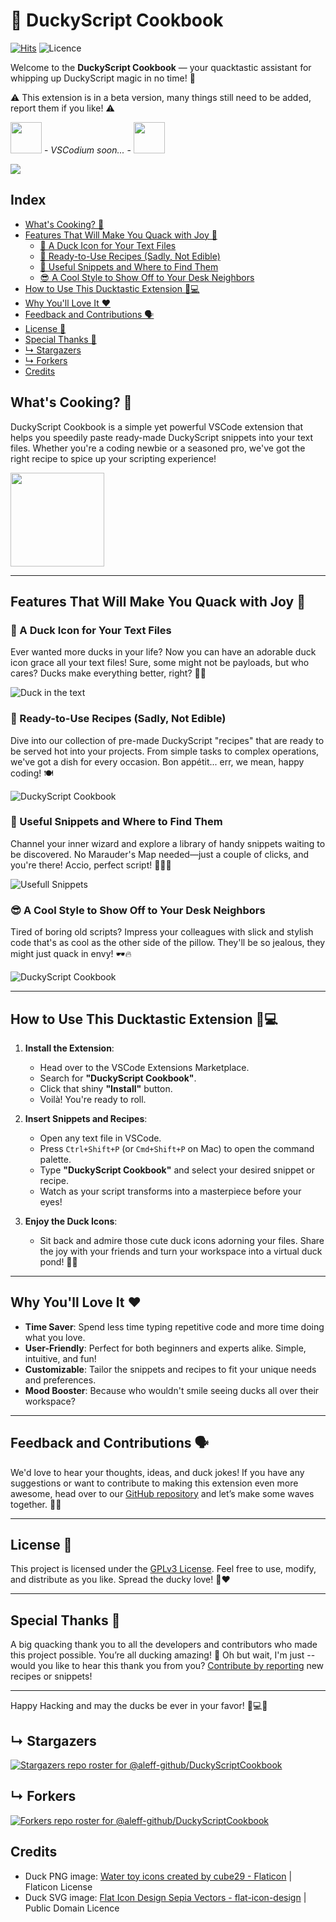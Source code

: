 # 🦆 DuckyScript Cookbook

[![Hits](https://hits.seeyoufarm.com/api/count/incr/badge.svg?url=https%3A%2F%2Fgithub.com%2Faleff-github%2FDuckyScriptCookbook%2F&count_bg=%23FFBD11&title_bg=%23800000&icon=visualstudiocode.svg&icon_color=%233CA8F1&title=HITS&edge_flat=false)](https://hits.seeyoufarm.com) ![Licence](https://img.shields.io/badge/Licence-GPLv3-%239e264c?style=for-the-badge)

Welcome to the **DuckyScript Cookbook** — your quacktastic assistant for whipping up DuckyScript magic in no time! 🚀

⚠️ This extension is in a beta version, many things still need to be added, report them if you like! ⚠️

<img src="https://github.com/VSCodium/icons/raw/main/icons/linux/nobg/blue1/paulo22s.png" width="50" /> - _VSCodium soon..._ - <a href="https://marketplace.visualstudio.com/items?itemName=Aleff.duckyscriptcookbook"><img src="https://code.visualstudio.com/assets/images/code-stable.png" width="50" /></a>

![](https://github.com/aleff-github/Deposito/blob/main/DuckyScriptCookbook/Hak5%20Disclaimer.png?raw=true)

## Index

- [What's Cooking? 🍳](#whats-cooking-)
- [Features That Will Make You Quack with Joy 🥳](#features-that-will-make-you-quack-with-joy-)
  - [🐤 A Duck Icon for Your Text Files](#-a-duck-icon-for-your-text-files)
  - [📖 Ready-to-Use Recipes (Sadly, Not Edible)](#-ready-to-use-recipes-sadly-not-edible)
  - [📝 Useful Snippets and Where to Find Them](#-useful-snippets-and-where-to-find-them)
  - [😎 A Cool Style to Show Off to Your Desk Neighbors](#-a-cool-style-to-show-off-to-your-desk-neighbors)
- [How to Use This Ducktastic Extension 🦆💻](#how-to-use-this-ducktastic-extension-)
- [Why You'll Love It ❤️](#why-youll-love-it-%EF%B8%8F)
- [Feedback and Contributions 🗣️](feedback-and-contributions-%EF%B8%8F)
- [License 📄](#license-)
- [Special Thanks 🎉](#special-thanks-)
- [↳ Stargazers](#-stargazers)
- [↳ Forkers](#-forkers)
- [Credits](#credits)


## What's Cooking? 🍳

DuckyScript Cookbook is a simple yet powerful VSCode extension that helps you speedily paste ready-made DuckyScript snippets into your text files. Whether you're a coding newbie or a seasoned pro, we've got the right recipe to spice up your scripting experience!

<img src="https://github.com/aleff-github/DuckyScriptCookbook/blob/main/images/icon.png?raw=true" width="150"/>

---

## Features That Will Make You Quack with Joy 🥳

### 🐤 A Duck Icon for Your Text Files

Ever wanted more ducks in your life? Now you can have an adorable duck icon grace all your text files! Sure, some might not be payloads, but who cares? Ducks make everything better, right? 🦆✨

![Duck in the text](https://github.com/aleff-github/Deposito/blob/main/DuckyScriptCookbook/Ducky-In-The-Text.png?raw=true)

### 📖 Ready-to-Use Recipes (Sadly, Not Edible)
Dive into our collection of pre-made DuckyScript "recipes" that are ready to be served hot into your projects. From simple tasks to complex operations, we've got a dish for every occasion. Bon appétit... err, we mean, happy coding! 🍽️

![DuckyScript Cookbook](https://github.com/aleff-github/Deposito/blob/main/DuckyScriptCookbook/Ducky-Script-Cookbook.gif?raw=true)

### 📝 Useful Snippets and Where to Find Them
Channel your inner wizard and explore a library of handy snippets waiting to be discovered. No Marauder's Map needed—just a couple of clicks, and you're there! Accio, perfect script! 🧙‍♂️✨

![Usefull Snippets](https://github.com/aleff-github/Deposito/blob/main/DuckyScriptCookbook/Usefull-Snippets.gif?raw=true)

### 😎 A Cool Style to Show Off to Your Desk Neighbors
Tired of boring old scripts? Impress your colleagues with slick and stylish code that's as cool as the other side of the pillow. They'll be so jealous, they might just quack in envy! 🕶️🔥

![DuckyScript Cookbook](https://github.com/aleff-github/Deposito/blob/main/DuckyScriptCookbook/Beautiful-Menu.gif?raw=true)

---

## How to Use This Ducktastic Extension 🦆💻

1. **Install the Extension**:
   - Head over to the VSCode Extensions Marketplace.
   - Search for **"DuckyScript Cookbook"**.
   - Click that shiny **"Install"** button.
   - Voilà! You're ready to roll.

2. **Insert Snippets and Recipes**:
   - Open any text file in VSCode.
   - Press `Ctrl+Shift+P` (or `Cmd+Shift+P` on Mac) to open the command palette.
   - Type **"DuckyScript Cookbook"** and select your desired snippet or recipe.
   - Watch as your script transforms into a masterpiece before your eyes!

3. **Enjoy the Duck Icons**:
   - Sit back and admire those cute duck icons adorning your files. Share the joy with your friends and turn your workspace into a virtual duck pond! 🦆🌊

---

## Why You'll Love It ❤️

- **Time Saver**: Spend less time typing repetitive code and more time doing what you love.
- **User-Friendly**: Perfect for both beginners and experts alike. Simple, intuitive, and fun!
- **Customizable**: Tailor the snippets and recipes to fit your unique needs and preferences.
- **Mood Booster**: Because who wouldn't smile seeing ducks all over their workspace?

---

## Feedback and Contributions 🗣️

We'd love to hear your thoughts, ideas, and duck jokes! If you have any suggestions or want to contribute to making this extension even more awesome, head over to our [GitHub repository](https://github.com/aleff-github/DuckyScriptCookbook) and let’s make some waves together. 🦆🤝

---

## License 📄

This project is licensed under the [GPLv3 License](./LICENSE). Feel free to use, modify, and distribute as you like. Spread the ducky love! 🦆❤️

---

## Special Thanks 🎉

A big quacking thank you to all the developers and contributors who made this project possible. You’re all ducking amazing! 🙌 Oh but wait, I'm just -- would you like to hear this thank you from you? [Contribute by reporting](https://github.com/aleff-github/DuckyScriptCookbook/issues) new recipes or snippets!

---

Happy Hacking and may the ducks be ever in your favor! 🦆💻✨

## ↳ Stargazers

[![Stargazers repo roster for @aleff-github/DuckyScriptCookbook](https://reporoster.com/stars/aleff-github/DuckyScriptCookbook)](https://github.com/aleff-github/DuckyScriptCookbook/stargazers)

## ↳ Forkers

[![Forkers repo roster for @aleff-github/DuckyScriptCookbook](https://reporoster.com/forks/aleff-github/DuckyScriptCookbook)](https://github.com/aleff-github/DuckyScriptCookbook/network/members)

## Credits

- Duck PNG image: <a href="https://www.flaticon.com/free-icons/water-toy" title="water toy icons">Water toy icons created by cube29 - Flaticon</a> | Flaticon License
- Duck SVG image: <a href="https://www.svgrepo.com/svg/485117/duck">Flat Icon Design Sepia Vectors - flat-icon-design</a> | Public Domain Licence
